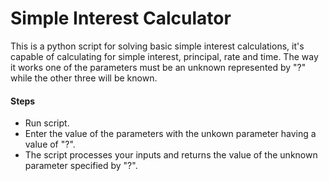 # Simple Interest Calculator

This is a python script for solving basic simple interest calculations, it's capable
of calculating for simple interest, principal, rate and time. The way it works one of the parameters 
must be an unknown represented by "?" while the other three will be known.

#### Steps
* Run script.
* Enter the value of the parameters with the unkown parameter having a value of "?".
* The script processes your inputs and returns the value of the unknown parameter specified by "?". 